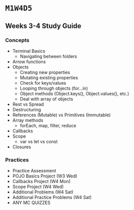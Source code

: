 # `M1W4D5`

## Weeks 3-4 Study Guide

### Concepts

  - Terminal Basics
    - Navigating between folders
  - Arrow functions
  - Objects
    - Creating new properties
    - Mutating existing properties
    - Check for keys/values
    - Looping through objects (for...in)
    - Object methods (Object.keys(), Object.values(), etc.)
    - Deal with array of objects
  - Rest vs Spread
  - Destructuring
  - References (Mutable) vs Primitives (Immutable)
  - Array methods
    - forEach, map, filter, reduce
  - Callbacks
  - Scope
    - var vs let vs const
  - Closures

### Practices

  - Practice Assessment
  - POJO Basics Project (W3 Wed)
  - Callbacks Project (W4 Mon)
  - Scope Project (W4 Wed)
  - Additional Problems (W4 Sat)
  - Additional Practice Problems (W4 Sat)
  - ANY MC QUIZZES
